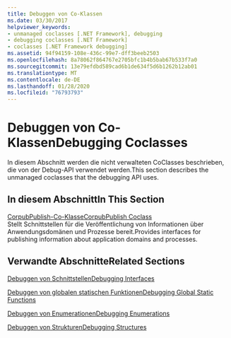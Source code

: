 ```yaml
---
title: Debuggen von Co-Klassen
ms.date: 03/30/2017
helpviewer_keywords:
- unmanaged coclasses [.NET Framework], debugging
- debugging coclasses [.NET Framework]
- coclasses [.NET Framework debugging]
ms.assetid: 94f94159-108e-436c-99e7-dff3beeb2503
ms.openlocfilehash: 8a78062f864767e2705bfc1b4b5bab67b533f7a0
ms.sourcegitcommit: 13e79efdbd589cad6b1de634f5d6b1262b12ab01
ms.translationtype: MT
ms.contentlocale: de-DE
ms.lasthandoff: 01/28/2020
ms.locfileid: "76793793"
---
```

# <a name="debugging-coclasses"></a><span data-ttu-id="faf70-102">Debuggen von Co-Klassen</span><span class="sxs-lookup"><span data-stu-id="faf70-102">Debugging Coclasses</span></span>
<span data-ttu-id="faf70-103">In diesem Abschnitt werden die nicht verwalteten CoClasses beschrieben, die von der Debug-API verwendet werden.</span><span class="sxs-lookup"><span data-stu-id="faf70-103">This section describes the unmanaged coclasses that the debugging API uses.</span></span>  
  
## <a name="in-this-section"></a><span data-ttu-id="faf70-104">In diesem Abschnitt</span><span class="sxs-lookup"><span data-stu-id="faf70-104">In This Section</span></span>  
 [<span data-ttu-id="faf70-105">CorpubPublish-Co-Klasse</span><span class="sxs-lookup"><span data-stu-id="faf70-105">CorpubPublish Coclass</span></span>](corpubpublish-coclass.md)  
 <span data-ttu-id="faf70-106">Stellt Schnittstellen für die Veröffentlichung von Informationen über Anwendungsdomänen und Prozesse bereit.</span><span class="sxs-lookup"><span data-stu-id="faf70-106">Provides interfaces for publishing information about application domains and processes.</span></span>  
  
## <a name="related-sections"></a><span data-ttu-id="faf70-107">Verwandte Abschnitte</span><span class="sxs-lookup"><span data-stu-id="faf70-107">Related Sections</span></span>  
 [<span data-ttu-id="faf70-108">Debuggen von Schnittstellen</span><span class="sxs-lookup"><span data-stu-id="faf70-108">Debugging Interfaces</span></span>](debugging-interfaces.md)  
  
 [<span data-ttu-id="faf70-109">Debuggen von globalen statischen Funktionen</span><span class="sxs-lookup"><span data-stu-id="faf70-109">Debugging Global Static Functions</span></span>](debugging-global-static-functions.md)  
  
 [<span data-ttu-id="faf70-110">Debuggen von Enumerationen</span><span class="sxs-lookup"><span data-stu-id="faf70-110">Debugging Enumerations</span></span>](debugging-enumerations.md)  
  
 [<span data-ttu-id="faf70-111">Debuggen von Strukturen</span><span class="sxs-lookup"><span data-stu-id="faf70-111">Debugging Structures</span></span>](debugging-structures.md)
